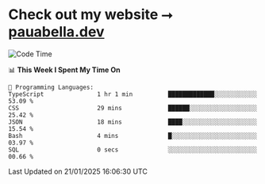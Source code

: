 # Check out my website ⭢ [pauabella.dev](https://pauabella.dev)

<!--START_SECTION:waka-->
![Code Time](http://img.shields.io/badge/Code%20Time-4%2C007%20hrs%202%20mins-blue)

📊 **This Week I Spent My Time On** 

```text
💬 Programming Languages: 
TypeScript               1 hr 1 min          █████████████░░░░░░░░░░░░   53.09 % 
CSS                      29 mins             ██████░░░░░░░░░░░░░░░░░░░   25.42 % 
JSON                     18 mins             ████░░░░░░░░░░░░░░░░░░░░░   15.54 % 
Bash                     4 mins              █░░░░░░░░░░░░░░░░░░░░░░░░   03.97 % 
SQL                      0 secs              ░░░░░░░░░░░░░░░░░░░░░░░░░   00.66 % 
```


 Last Updated on 21/01/2025 16:06:30 UTC
<!--END_SECTION:waka-->
